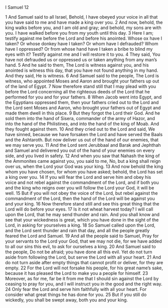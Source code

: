 I Samuel 12

1	And Samuel said to all Israel, Behold, I have obeyed your voice in all that you have said to me and have made a king over you.
2	And now, behold, the king walks before you, and I am old and gray; and behold, my sons are with you. I have walked before you from my youth until this day.
3	Here I am; testify against me before the Lord and before his anointed. Whose ox have I taken? Or whose donkey have I taken? Or whom have I defrauded? Whom have I oppressed? Or from whose hand have I taken a bribe to blind my eyes with it? Testify against me and I will restore it to you.
4	They said, You have not defrauded us or oppressed us or taken anything from any man’s hand.
5	And he said to them, The Lord is witness against you, and his anointed is witness this day, that you have not found anything in my hand. And they said, He is witness.
6	And Samuel said to the people, The Lord is witness, who appointed Moses and Aaron and brought your fathers up out of the land of Egypt.
7	Now therefore stand still that I may plead with you before the Lord concerning all the righteous deeds of the Lord that he performed for you and for your fathers.
8	When Jacob went into Egypt, and the Egyptians oppressed them, then your fathers cried out to the Lord and the Lord sent Moses and Aaron, who brought your fathers out of Egypt and made them dwell in this place.
9	But they forgot the Lord their God. And he sold them into the hand of Sisera, commander of the army of Hazor, and into the hand of the Philistines, and into the hand of the king of Moab. And they fought against them.
10	And they cried out to the Lord and said, We have sinned, because we have forsaken the Lord and have served the Baals and the Ashtaroth. But now deliver us out of the hand of our enemies, that we may serve you.
11	And the Lord sent Jerubbaal and Barak and Jephthah and Samuel and delivered you out of the hand of your enemies on every side, and you lived in safety.
12	And when you saw that Nahash the king of the Ammonites came against you, you said to me, No, but a king shall reign over us, when the Lord your God was your king.
13	And now behold the king whom you have chosen, for whom you have asked; behold, the Lord has set a king over you.
14	If you will fear the Lord and serve him and obey his voice and not rebel against the commandment of the Lord, and if both you and the king who reigns over you will follow the Lord your God, it will be well.
15	But if you will not obey the voice of the Lord, but rebel against the commandment of the Lord, then the hand of the Lord will be against you and your king.
16	Now therefore stand still and see this great thing that the Lord will do before your eyes.
17	Is it not wheat harvest today? I will call upon the Lord, that he may send thunder and rain. And you shall know and see that your wickedness is great, which you have done in the sight of the Lord, in asking for yourselves a king.
18	So Samuel called upon the Lord, and the Lord sent thunder and rain that day, and all the people greatly feared the Lord and Samuel.
19	And all the people said to Samuel, Pray for your servants to the Lord your God, that we may not die, for we have added to all our sins this evil, to ask for ourselves a king.
20	And Samuel said to the people, Do not be afraid; you have done all this evil. Yet do not turn aside from following the Lord, but serve the Lord with all your heart.
21	And do not turn aside after empty things that cannot profit or deliver, for they are empty.
22	For the Lord will not forsake his people, for his great name’s sake, because it has pleased the Lord to make you a people for himself.
23	Moreover, as for me, far be it from me that I should sin against the Lord by ceasing to pray for you, and I will instruct you in the good and the right way.
24	Only fear the Lord and serve him faithfully with all your heart. For consider what great things he has done for you.
25	But if you still do wickedly, you shall be swept away, both you and your king.

